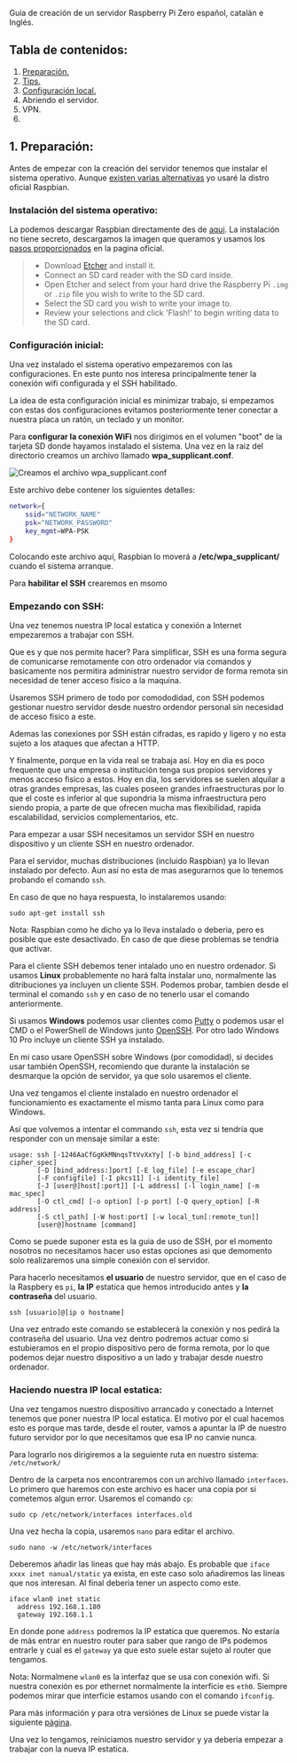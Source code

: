 Guia de creación de un servidor Raspberry Pi Zero español, catalán e Inglés. 

## Tabla de contenidos: 
1. [Preparación.](https://github.com/Pedroos46/raspberry-zero-server#1-preparación)
2. [Tips.](https://github.com/Pedroos46/raspberry-zero-server#2-seguridad)
3. [Configuración local.](https://github.com/Pedroos46/raspberry-zero-server#3-empezando-a-nivel-local)
4. Abriendo el servidor.  
5. VPN. 
6. 


## 1. Preparación: 
Antes de empezar con la creación del servidor tenemos que instalar el sistema operativo. Aunque [existen varias alternativas](https://www.raspberrypi.org/downloads/) yo usaré la distro oficial Raspbian.

### Instalación del sistema operativo:
La podemos descargar Raspbian directamente des de [aqui](https://www.raspberrypi.org/downloads/raspbian/).
La instalación no tiene secreto, descargamos la imagen que queramos y usamos los [pasos proporcionados](https://www.raspberrypi.org/documentation/installation/installing-images/README.md) en la pagina oficial. 

> -   Download  [Etcher](https://etcher.io/)  and install it.
> -   Connect an SD card reader with the SD card inside.
> -  Open Etcher and select from your hard drive the Raspberry Pi  `.img`  or  `.zip`  file you wish to write to the SD card.
> -  Select the SD card you wish to write your image to.
> -   Review your selections and click 'Flash!' to begin writing data to the SD card.

### Configuración inicial: 

Una vez instalado el sistema operativo empezaremos con las configuraciones.
En este punto nos interesa principalmente tener la conexión wifi configurada y el SSH habilitado.

La idea de esta configuración inicial es minimizar trabajo, si empezamos con estas dos configuraciones evitamos posteriormente tener conectar a nuestra placa un ratón, un teclado y un monitor. 

Para **configurar la conexión WiFi** nos dirigimos en el volumen "boot" de la tarjeta SD donde hayamos instalado el sistema. Una vez en la raiz del directorio creamos un archivo llamado **wpa_supplicant.conf**. 

![Creamos el archivo wpa_supplicant.conf](https://i.imgur.com/KhmhpAz.png)

Este archivo debe contener los siguientes detalles: 
```bash
network={
    ssid="NETWORK_NAME"
    psk="NETWORK_PASSWORD"
    key_mgmt=WPA-PSK
}
```
Colocando este archivo aquí, Raspbian lo moverá  a **/etc/wpa_supplicant/** cuando el sistema arranque.


Para **habilitar el SSH** crearemos en msomo


### Empezando con SSH:

Una vez tenemos nuestra IP local estatica y conexión a Internet empezaremos a trabajar con SSH.

Que es y que nos permite hacer? Para simplificar, SSH es una forma segura de comunicarse remotamente con otro ordenador via comandos y basicamente nos permitira administrar nuestro servidor de forma remota sin necesidad de tener acceso fisico a la maquina.

Usaremos SSH primero de todo por comododidad, con SSH podemos gestionar nuestro servidor desde nuestro ordendor personal sin necesidad de acceso fisico a este. 

Ademas las conexiones por SSH están cifradas, es rapido y ligero y no esta sujeto a los ataques que afectan a HTTP. 

Y finalmente, porque en la vida real se trabaja así. Hoy en dia es poco frequente que una empresa o institución tenga sus propios servidores y menos acceso fisico a estos. Hoy en dia, los servidores se suelen alquilar a otras grandes empresas, las cuales poseen grandes infraestructuras por lo que el coste es inferior al que supondria la misma infraestructura pero siendo propia, a parte de que ofrecen mucha mas flexibilidad, rapida escalabilidad, servicios complementarios, etc.

Para empezar a usar SSH necesitamos un servidor SSH en nuestro dispositivo y un cliente SSH en nuestro ordenador. 

Para el servidor, muchas distribuciones (incluido Raspbian) ya lo llevan instalado por defecto. Aun así no esta de mas asegurarnos que lo tenemos probando el comando `ssh`.
 
En caso de que no haya respuesta, lo instalaremos usando: 

	sudo apt-get install ssh

Nota: Raspbian como he dicho ya lo lleva instalado o deberia, pero es posible que este desactivado. En caso de que diese problemas se tendria que activar.

Para el cliente SSH debemos tener intalado uno en nuestro ordenador. Si usamos **Linux** probablemente no hará falta instalar uno, normalmente las ditribuciones ya incluyen un cliente SSH. Podemos probar, tambien desde el terminal el comando `ssh` y en caso de no tenerlo usar el comando anteriormente.

Si usamos **Windows** podemos usar clientes como [Putty](http://www.putty.org/) o podemos usar el CMD o el PowerShell de Windows junto [OpenSSH](http://www.mls-software.com/opensshd.html). Por otro lado Windows 10 Pro incluye un cliente SSH ya instalado. 

En mi caso usare OpenSSH sobre Windows (por comodidad), si decides usar también OpenSSH, recomiendo que durante la instalación se desmarque la opción de servidor, ya que solo usaremos el cliente. 

Una vez tengamos el cliente instalado en nuestro ordenador el funcionamiento es exactamente el mismo tanta para Linux como para Windows. 

Así que volvemos a intentar el commando `ssh`, esta vez si tendría que responder con un mensaje similar a este: 

	usage: ssh [-1246AaCfGgKkMNnqsTtVvXxYy] [-b bind_address] [-c cipher_spec]
           [-D [bind_address:]port] [-E log_file] [-e escape_char]
           [-F configfile] [-I pkcs11] [-i identity_file]
           [-J [user@]host[:port]] [-L address] [-l login_name] [-m mac_spec]
           [-O ctl_cmd] [-o option] [-p port] [-Q query_option] [-R address]
           [-S ctl_path] [-W host:port] [-w local_tun[:remote_tun]]
           [user@]hostname [command]

Como se puede suponer esta es la guia de uso de SSH, por el momento nosotros no necesitamos hacer uso estas opciones asi que demomento solo realizaremos una simple conexión con el servidor. 

Para hacerlo necesitamos **el usuario** de nuestro servidor, que en el caso de la Raspbery es `pi`, **la IP** estatica que hemos introducido antes y **la contraseña** del usuario.

	ssh [usuario]@[ip o hostname]
    
Una vez entrado este comando se establecerá la conexión y nos pedirá la contraseña del usuario. Una vez dentro podremos actuar como si estubieramos en el propio dispositivo pero de forma remota, por lo que podemos dejar nuestro dispositivo a un lado y trabajar desde nuestro ordenador. 

### Haciendo nuestra IP local estatica:

Una vez tengamos nuestro dispositivo arrancado y conectado a Internet tenemos que poner nuestra IP local estatica. El motivo por el cual hacemos esto es porque mas tarde, desde el router, vamos a apuntar la IP de nuestro futuro servidor por lo que necesitamos que esa IP no canvie nunca. 

Para lograrlo nos dirigiremos a la seguiente ruta en nuestro sistema: `/etc/network/`

Dentro de la carpeta nos encontraremos con un archivo llamado `interfaces`. Lo primero que haremos con este archivo es hacer una copia por si cometemos algun error. Usaremos el comando `cp`:

	sudo cp /etc/network/interfaces interfaces.old
    
Una vez hecha la copia, usaremos `nano` para editar el archivo. 

	sudo nano -w /etc/network/interfaces

Deberemos añadir las lineas que hay más abajo. Es probable que `iface xxxx inet nanual/static` ya exista, en este caso solo añadiremos las lineas que nos interesan. Al final deberia tener un aspecto como este.

    iface wlan0 inet static
      address 192.168.1.180
      gateway 192.168.1.1
      
En donde pone `address` podremos la IP estatica que queremos. No estaría de más entrar en nuestro router para saber que rango de IPs podemos entrarle y cual es el `gateway` ya que esto suele estar sujeto al router que tengamos. 

Nota:  Normalmene `wlan0` es la interfaz  que se usa con conexión wifi. Si nuestra conexión es por ethernet normalmente la interficie es `eth0`. Siempre podemos mirar que interficie estamos usando con el comando `ifconfig`.

Para más información y para otra versiónes de Linux se puede vistar la siguiente [pàgina](https://www.linode.com/docs/networking/linux-static-ip-configuration).

Una vez lo tengamos, reiniciamos nuestro servidor y ya deberia empezar a trabajar con la nueva IP estatica. 






